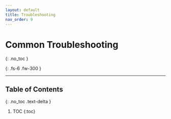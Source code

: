 ```yaml
---
layout: default
title: Troubleshooting
nav_order: 9
---
```


# **Common Troubleshooting**
{: .no_toc }

{: .fs-6 .fw-300 }

---

## Table of Contents
{: .no_toc .text-delta }

1. TOC
{:toc}